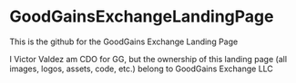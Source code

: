 # GoodGainsExchangeLandingPage

This is the github for the GoodGains Exchange Landing Page

I Victor Valdez am CDO for GG, but the ownership of this landing page (all images, logos, assets, code, etc.) belong to GoodGains Exchange LLC
